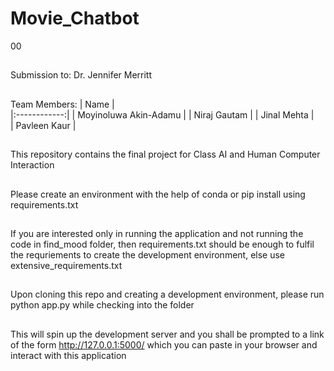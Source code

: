 # Movie_Chatbot


00

##
Submission to: Dr. Jennifer Merritt

## 
Team Members:
  | Name         |      
|:------------:|
| Moyinoluwa Akin-Adamu    | 
| Niraj Gautam  | 
| Jinal Mehta  |  
| Pavleen Kaur  |  


## 
This repository contains the final project for Class AI and Human Computer Interaction

## 
Please create an environment with the help of conda or pip install using requirements.txt

##
If you are interested only in running the application and not running the code in find_mood folder, 
then requirements.txt should be enough to fulfil the requriements to create the development environment,
else use extensive_requirements.txt

##
Upon cloning this repo and creating a development environment, please run python app.py while checking into the folder

##
This will spin up the development server and you shall be prompted to a link of the form http://127.0.0.1:5000/ which you can paste in your browser and interact with this application
